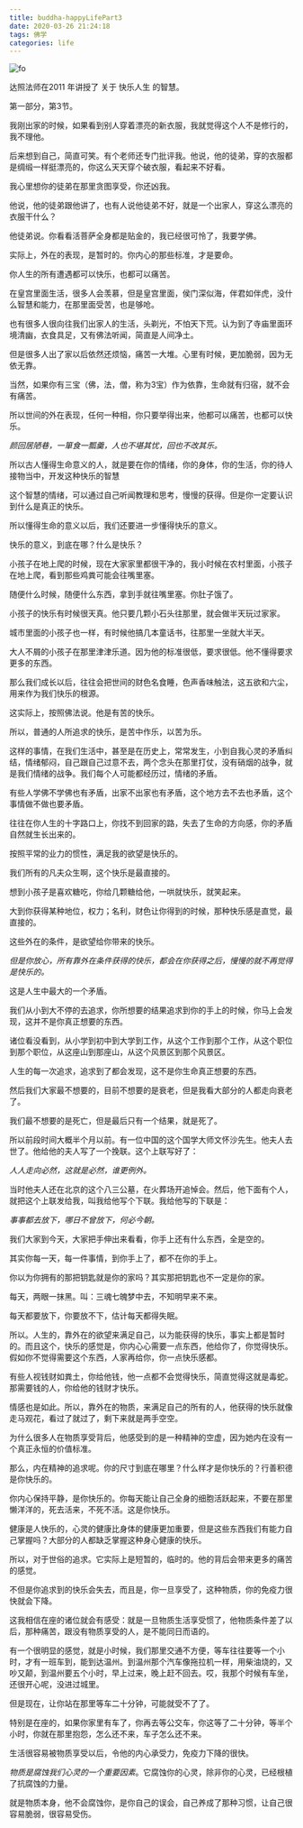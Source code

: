 ```yaml
---
title: buddha-happyLifePart3
date: 2020-03-26 21:24:18
tags: 佛学
categories: life
---
```


![fo](https://gateway.pinata.cloud/ipfs/QmRuvFAptj9nA354mwLYPzNuiGyDzYV97s8e83H4KBxFtF "佛music")

达照法师在2011 年讲授了 关于 快乐人生 的智慧。

第一部分，第3节。

<!--more-->


我刚出家的时候，如果看到别人穿着漂亮的新衣服，我就觉得这个人不是修行的，我不理他。

后来想到自己，简直可笑。有个老师还专门批评我。他说，他的徒弟，穿的衣服都是绸缎一样挺漂亮的，你这么天天穿个破衣服，看起来不好看。

我心里想你的徒弟在那里贪图享受，你还凶我。

他说，他的徒弟跟他讲了，也有人说他徒弟不好，就是一个出家人，穿这么漂亮的衣服干什么？

他徒弟说。你看看活菩萨全身都是贴金的，我已经很可怜了，我要学佛。

实际上，外在的表现，是暂时的。你内心的那些标准，才是要命。

你人生的所有遭遇都可以快乐，也都可以痛苦。

在皇宫里面生活，很多人会羡慕，但是皇宫里面，侯门深似海，伴君如伴虎，没什么智慧和能力，在那里面受苦，也是够呛。

也有很多人很向往我们出家人的生活，头剃光，不怕天下荒。认为到了寺庙里面环境清幽，衣食具足，又有佛法听闻，简直是人间净土。


但是很多人出了家以后依然还烦恼，痛苦一大堆。心里有时候，更加脆弱，因为无依无靠。

当然，如果你有三宝（佛，法，僧，称为3宝）作为依靠，生命就有归宿，就不会有痛苦。

所以世间的外在表现，任何一种相，你只要举得出来，他都可以痛苦，也都可以快乐。

_颜回居陋巷，一箪食一瓢羹，人也不堪其忧，回也不改其乐。_

所以古人懂得生命意义的人，就是要在你的情绪，你的身体，你的生活，你的待人接物当中，开发这种快乐的智慧

这个智慧的情绪，可以通过自己听闻教理和思考，慢慢的获得。但是你一定要认识到什么是真正的快乐。

所以懂得生命的意义以后，我们还要进一步懂得快乐的意义。

快乐的意义，到底在哪？什么是快乐？

小孩子在地上爬的时候，现在大家家里都很干净的，我小时候在农村里面，小孩子在地上爬，看到那些鸡粪可能会往嘴里塞。


随便什么时候，随便什么东西，拿到手就往嘴里塞。你肚子饿了。

小孩子的快乐有时候很天真。他只要几颗小石头往那里，就会做半天玩过家家。

城市里面的小孩子也一样，有时候他搞几本童话书，往那里一坐就大半天。

大人不屑的小孩子在那里津津乐道。因为他的标准很低，要求很低。他不懂得要求更多的东西。

那么我们成长以后，往往会把世间的财色名食睡，色声香味触法，这五欲和六尘，用来作为我们快乐的根源。

这实际上，按照佛法说。他是有苦的快乐。

所以，普通的人所追求的快乐，是苦中作乐，以苦为乐。

这样的事情，在我们生活中，甚至是在历史上，常常发生，小到自我心灵的矛盾纠结，情绪郁闷，自己跟自己过意不去，两个念头在那里打仗，没有硝烟的战争，就是我们情绪的战争。我们每个人可能都经历过，情绪的矛盾。

有些人学佛不学佛也有矛盾，出家不出家也有矛盾，这个地方去不去也矛盾，这个事情做不做也要矛盾。

往往在你人生的十字路口上，你找不到回家的路，失去了生命的方向感，你的矛盾自然就生长出来的。

按照平常的业力的惯性，满足我的欲望是快乐的。

我们所有的凡夫众生啊，这个快乐是最直接的。

想到小孩子是喜欢糖吃，你给几颗糖给他，一哄就快乐，就笑起来。

大到你获得某种地位，权力；名利，财色让你得到的时候，那种快乐感是直觉，最直接的。


这些外在的条件，是欲望给你带来的快乐。

_但是你放心，所有靠外在条件获得的快乐，都会在你获得之后，慢慢的就不再觉得是快乐的。_

这是人生中最大的一个矛盾。

我们从小到大不停的去追求，你所想要的结果追求到你的手上的时候，你马上会发现，这并不是你真正想要的东西。

诸位看没看到，从小学到初中到大学到工作，从这个工作到那个工作，从这个职位到那个职位，从这座山到那座山，从这个风景区到那个风景区。

人生的每一次追求，追求到了都会发现，这不是你生命真正想要的东西。

然后我们大家最不想要的，目前不想要的是衰老，但是我看大部分的人都走向衰老了。

我们最不想要的是死亡，但是最后只有一个结果，就是死了。

所以前段时间大概半个月以前。有一位中国的这个国学大师文怀沙先生。他夫人去世了。他给他的夫人写了一个挽联。这个上联写好了：

_人人走向必然，这就是必然，谁更例外。_

当时他夫人还在北京的这个八三公墓，在火葬场开追悼会。然后，他下面有个人，就把这个上联发给我，叫我给他写个下联。我给他写的下联是：

_事事都去放下，哪日不曾放下，何必今朝。_

我们大家到今天，大家把手伸出来看看，你手上还有什么东西，全是空的。

其实你每一天，每一件事情，到你手上了，都不在你的手上。

你以为你拥有的那把钥匙就是你的家吗？其实那把钥匙也不一定是你的家。

每天，两眼一抹黑。叫：三魂七魄梦中去，不知明早来不来。

每天都要放下，你要放不下，估计每天都得失眠。

所以。人生的，靠外在的欲望来满足自己，以为能获得的快乐，事实上都是暂时的。而且这个，快乐的感觉是，你内心心需要一点东西，他给你了，你觉得快乐。假如你不觉得需要这个东西，人家再给你，你一点快乐感都。

有些人视钱财如粪土，你给他钱，他一点都不会觉得快乐，简直觉得这就是毒蛇。那需要钱的人，你给他的钱财才快乐。

情感也是如此。所以，靠外在的物质，来满足自己的所有的人，他获得的快乐就像走马观花，看过了就过了，剩下来就是两手空空。

为什么很多人在物质享受背后，他感受到的是一种精神的空虚，因为她内在没有一个真正永恒的价值标准。

那么，内在精神的追求呢。你的尺寸到底在哪里？什么样才是你快乐的？行善积德是你快乐的。

你内心保持平静，是你快乐的。你每天能让自己全身的细胞活跃起来，不要在那里懒洋洋的，死去活来，不死不活。这是你快乐。

健康是人快乐的，心灵的健康比身体的健康更加重要，但是这些东西我们有能力自己掌握吗？大部分的人都缺乏掌握这种身心健康的快乐。

所以，对于世俗的追求。它实际上是短暂的，临时的。他的背后会带来更多的痛苦的感觉。

不但是你追求到的快乐会失去，而且是，你一旦享受了，这种物质，你的免疫力很快就会下降。

这我相信在座的诸位就会有感受：就是一旦物质生活享受惯了，他物质条件差了以后，那种痛苦，跟没有物质享受的人，是不能同日而语的。

有一个很明显的感觉，就是小时候，我们那里交通不方便，等车往往要等一个小时，才有一班车到，能到达温州。到温州那个汽车像拖拉机一样，用柴油烧的，又吵又颠，到温州要五个小时，早上过来，晚上赶不回去。哎，我那个时候有车坐，还很开心呢，没进过城里。

但是现在，让你站在那里等车二十分钟，可能就受不了了。

特别是在座的，如果你家里有车了，你再去等公交车，你这等了二十分钟，等半个小时，你就在那里抱怨，怎么还不来，车子怎么还不来。

生活很容易被物质享受以后，令他的内心承受力，免疫力下降的很快。

_物质是腐蚀我们心灵的一个重要因素_。它腐蚀你的心灵，除非你的心灵，已经根植了抗腐蚀的力量。

就是物质本身，他不会腐蚀你，是你自己的误会，自己养成了那种习惯，让自己很容易脆弱，很容易受伤。

